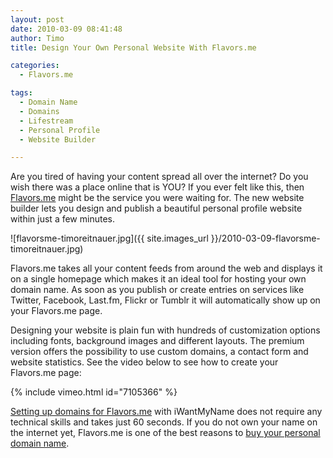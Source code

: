 ```yaml
---
layout: post
date: 2010-03-09 08:41:48
author: Timo
title: Design Your Own Personal Website With Flavors.me

categories:
  - Flavors.me

tags:
  - Domain Name
  - Domains
  - Lifestream
  - Personal Profile
  - Website Builder

---
```


Are you tired of having your content spread all over the internet? Do you wish there was a place online that is YOU? If you ever felt like this, then [Flavors.me](http://flavors.me) might be the service you were waiting for. The new website builder lets you design and publish a beautiful personal profile website within just a few minutes.

![flavorsme-timoreitnauer.jpg]({{ site.images_url }}/2010-03-09-flavorsme-timoreitnauer.jpg)

Flavors.me takes all your content feeds from around the web and displays it on a single homepage which makes it an ideal tool for hosting your own domain name. As soon as you publish or create entries on services like Twitter, Facebook, Last.fm, Flickr or Tumblr it will automatically show up on your Flavors.me page.

Designing your website is plain fun with hundreds of customization options including fonts, background images and different layouts. The premium version offers the possibility to use custom domains, a contact form and website statistics. See the video below to see how to create your Flavors.me page:

{% include vimeo.html id="7105366" %}

[Setting up domains for Flavors.me](https://iwantmyname.com/services/personal-profile/customize-flavors.me-website-with-your-own-domain) with iWantMyName does not require any technical skills and takes just 60 seconds. If you do not own your name on the internet yet, Flavors.me is one of the best reasons to [buy your personal domain name](https://iwantmyname.com).
